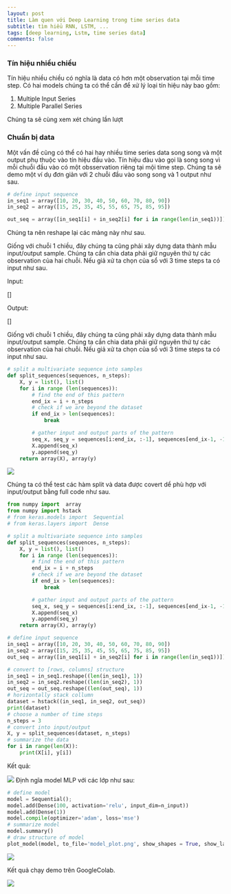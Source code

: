 ```yaml
---
layout: post
title: Làm quen với Deep Learning trong time series data
subtitle: tìm hiểu RNN, LSTM, ...
tags: [deep learning, Lstm, time series data]
comments: false
---
```


### Tín hiệu nhiều chiều


Tín hiệu nhiều chiều có nghĩa là data có hơn một observation tại mỗi time step. Có hai models chúng ta có thể cần để xử lý
loại tín hiệu này bao gồm:
1. Multiple Input Series
2. Multiple Parallel Series

Chúng ta sẽ cùng xem xét chúng lần lượt

### Chuẩn bị data

Một vấn đề cũng có thể có hai hay nhiều time series data song song và một output phụ thuộc vào tín hiệu đầu vào. Tín hiệu đàu vào gọi là song song vì mỗi chuỗi đầu vào có một obsservation riêng tại mội time step. Chúng ta sẽ demo một ví dụ đơn giản với 2 chuỗi đầu vào song song và 1 output như sau.

```python
# define input sequence
in_seq1 = array([10, 20, 30, 40, 50, 60, 70, 80, 90])
in_seq2 = array([15, 25, 35, 45, 55, 65, 75, 85, 95])

out_seq = array([in_seq1[i] + in_seq2[i] for i in range(len(in_seq1))])
```

Chúng ta nên reshape lại các mảng này như sau.

Giống với chuỗi 1 chiều, đây chúng ta cũng phải xây dựng data thành mẫu input/output sample. Chúng ta cần chia data phải giữ nguyên thứ tự các observation của hai chuỗi. Nếu giả xử ta chọn của sổ với 3 time steps ta có input như sau.

Input:

[]

Output:

[]

Giống với chuỗi 1 chiều, đây chúng ta cũng phải xây dựng data thành mẫu input/output sample. 
Chúng ta cần chia data phải giữ nguyên thứ tự các observation của hai chuỗi. 
Nếu giả xử ta chọn của sổ với 3 time steps ta có input như sau.


```python
# split a multivariate sequence into samples
def split_sequences(sequences, n_steps):
    X, y = list(), list()
    for i in range (len(sequences)):
        # find the end of this pattern
        end_ix = i + n_steps
        # check if we are beyond the dataset
        if end_ix > len(sequences):
            break

        # gather input and output parts of the pattern
        seq_x, seq_y = sequences[i:end_ix, :-1], sequences[end_ix-1, -1]
        X.append(seq_x)
        y.append(seq_y)
    return array(X), array(y)
```

![](https://raw.githubusercontent.com/quanap5/quanap5.github.io/master/img/mlp02_01.JPG)

Chúng ta có thể test các hàm split và data được covert dể phù hợp với input/output bằng full code như sau.

```python
from numpy import  array
from numpy import hstack
# from keras.models import  Sequential
# from keras.layers import  Dense

# split a multivariate sequence into samples
def split_sequences(sequences, n_steps):
    X, y = list(), list()
    for i in range (len(sequences)):
        # find the end of this pattern
        end_ix = i + n_steps
        # check if we are beyond the dataset
        if end_ix > len(sequences):
            break

        # gather input and output parts of the pattern
        seq_x, seq_y = sequences[i:end_ix, :-1], sequences[end_ix-1, -1]
        X.append(seq_x)
        y.append(seq_y)
    return array(X), array(y)

# define input sequence
in_seq1 = array([10, 20, 30, 40, 50, 60, 70, 80, 90])
in_seq2 = array([15, 25, 35, 45, 55, 65, 75, 85, 95])
out_seq = array([in_seq1[i] + in_seq2[i] for i in range(len(in_seq1))])

# convert to [rows, columns] structure
in_seq1 = in_seq1.reshape((len(in_seq1), 1))
in_seq2 = in_seq2.reshape((len(in_seq2), 1))
out_seq = out_seq.reshape((len(out_seq), 1))
# horizontally stack collumn
dataset = hstack((in_seq1, in_seq2, out_seq))
print(dataset)
# choose a number of time steps
n_steps = 3
# convert into input/output
X, y = split_sequences(dataset, n_steps)
# summarize the data
for i in range(len(X)):
    print(X[i], y[i])
```

Kết quả:

![](https://raw.githubusercontent.com/quanap5/quanap5.github.io/master/img/mlp02_02.JPG)
Định ngĩa model MLP với các lớp như sau:

```python
# define model
model = Sequential();
model.add(Dense(100, activation='relu', input_dim=n_input))
model.add(Dense(1))
model.compile(optimizer='adam', loss='mse')
# summarize model
model.summary()
# draw structure of model
plot_model(model, to_file='model_plot.png', show_shapes = True, show_layer_names=True)

```

![](https://raw.githubusercontent.com/quanap5/quanap5.github.io/master/img/mlp02_03.png)

Kết quả chạy demo trên GoogleColab.

![](https://raw.githubusercontent.com/quanap5/quanap5.github.io/master/img/mlp02_04.JPG)

